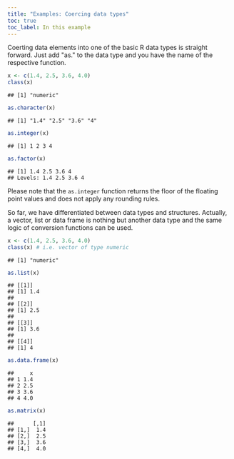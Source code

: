 ```yaml
---
title: "Examples: Coercing data types"
toc: true
toc_label: In this example
---
```



Coerting data elements into one of the basic R data types is straight forward.
Just add "as." to the data type and you have the name of the respective function.

```r
x <- c(1.4, 2.5, 3.6, 4.0)
class(x)
```

```
## [1] "numeric"
```

```r
as.character(x)
```

```
## [1] "1.4" "2.5" "3.6" "4"
```

```r
as.integer(x)
```

```
## [1] 1 2 3 4
```

```r
as.factor(x)
```

```
## [1] 1.4 2.5 3.6 4  
## Levels: 1.4 2.5 3.6 4
```
Please note that the `as.integer` function returns the floor of the floating
point values and does not apply any rounding rules.

So far, we have differentiated between data types and structures. Actually, a
vector, list or data frame is nothing but another data type and the same logic of
conversion functions can be used.

```r
x <- c(1.4, 2.5, 3.6, 4.0)
class(x) # i.e. vector of type numeric
```

```
## [1] "numeric"
```

```r
as.list(x)
```

```
## [[1]]
## [1] 1.4
## 
## [[2]]
## [1] 2.5
## 
## [[3]]
## [1] 3.6
## 
## [[4]]
## [1] 4
```

```r
as.data.frame(x)
```

```
##     x
## 1 1.4
## 2 2.5
## 3 3.6
## 4 4.0
```

```r
as.matrix(x)
```

```
##      [,1]
## [1,]  1.4
## [2,]  2.5
## [3,]  3.6
## [4,]  4.0
```
